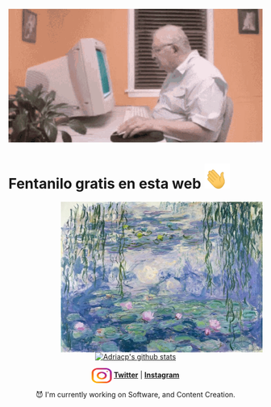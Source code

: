 [![MasterHead](assets/oldcomputer.gif)]()
<p align="center">
  <strong><H1>Fentanilo gratis en esta web <img src="assets/hand_waving.gif" width="50" height="50"> </H1></strong>
</p>
<img align="right" alt="Coding" width="400" src="assets/liliesmonet.jpg">

<p align="center">
  <a href="https://github.com/Adriacp"><img src="https://github-readme-stats.vercel.app/api?username=Adriacp&hide_border=true&show_icons=true" alt="Adriacp's github stats"></a>
</p>
<p align="center">
<a href="https://instagram.com/adri.acp_" target="_blank"><img align="center" src="assets/instagram.svg" alt="adri.acp" height="30" width="40" /></a>
  <strong><a href="https://twitter.com/atakedepanico">Twitter</a></strong> |
  <strong><a href="https://www.instagram.com/adri.acp">Instagram</a></strong>
</p>

<p align="center">😈 I'm currently working on Software, and Content Creation.</p>
